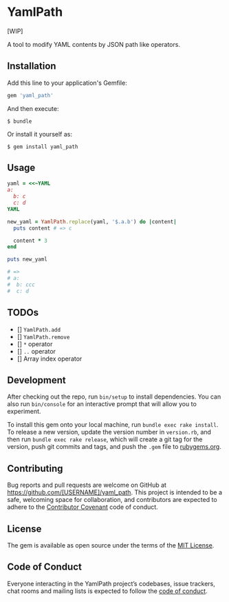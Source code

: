 # YamlPath

[WIP]

A tool to modify YAML contents by JSON path like operators.

## Installation

Add this line to your application's Gemfile:

```ruby
gem 'yaml_path'
```

And then execute:

    $ bundle

Or install it yourself as:

    $ gem install yaml_path

## Usage

```ruby
yaml = <<~YAML
a:
  b: c
  c: d
YAML

new_yaml = YamlPath.replace(yaml, '$.a.b') do |content|
  puts content # => c

  content * 3
end

puts new_yaml

# =>
# a:
#  b: ccc
#  c: d
```

## TODOs

- [] `YamlPath.add`
- [] `YamlPath.remove`
- [] `*` operator
- [] `..` operator
- [] Array index operator

## Development

After checking out the repo, run `bin/setup` to install dependencies. You can also run `bin/console` for an interactive prompt that will allow you to experiment.

To install this gem onto your local machine, run `bundle exec rake install`. To release a new version, update the version number in `version.rb`, and then run `bundle exec rake release`, which will create a git tag for the version, push git commits and tags, and push the `.gem` file to [rubygems.org](https://rubygems.org).

## Contributing

Bug reports and pull requests are welcome on GitHub at https://github.com/[USERNAME]/yaml_path. This project is intended to be a safe, welcoming space for collaboration, and contributors are expected to adhere to the [Contributor Covenant](http://contributor-covenant.org) code of conduct.

## License

The gem is available as open source under the terms of the [MIT License](https://opensource.org/licenses/MIT).

## Code of Conduct

Everyone interacting in the YamlPath project’s codebases, issue trackers, chat rooms and mailing lists is expected to follow the [code of conduct](https://github.com/[USERNAME]/yaml_path/blob/master/CODE_OF_CONDUCT.md).

